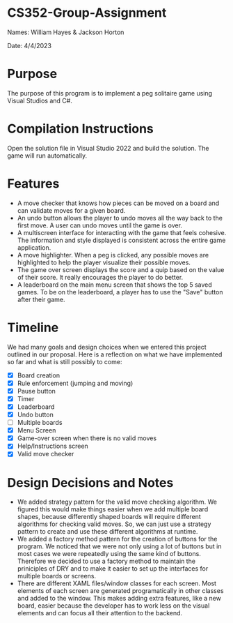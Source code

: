 # CS352-Group-Assignment
Names: William Hayes & Jackson Horton

Date: 4/4/2023

# Purpose
The purpose of this program is to implement a peg solitaire game using Visual Studios and C#. 

# Compilation Instructions
Open the solution file in Visual Studio 2022 and build the solution. The game will run automatically.

# Features
* A move checker that knows how pieces can be moved on a board and can validate moves for a given board.
* An undo button allows the player to undo moves all the way back to the first move. A user can undo moves until the game is over.
* A multiscreen interface for interacting with the game that feels cohesive. The information and style displayed is consistent across the entire game application.
* A move highlighter. When a peg is clicked, any possible moves are highlighted to help the player visualize their possible moves.
* The game over screen displays the score and a quip based on the value of their score. It really encourages the player to do better.
* A leaderboard on the main menu screen that shows the top 5 saved games. To be on the leaderboard, a player has to use the "Save" button after their game.

# Timeline
We had many goals and design choices when we entered this project outlined in our proposal. Here is a reflection on what we have implemented so far and what is still possibly to come:
- [x] Board creation
- [x] Rule enforcement (jumping and moving)
- [x] Pause button
- [x] Timer
- [x] Leaderboard
- [x] Undo button
- [ ] Multiple boards
- [x] Menu Screen
- [x] Game-over screen when there is no valid moves
- [x] Help/Instructions screen
- [x] Valid move checker

# Design Decisions and Notes
* We added strategy pattern for the valid move checking algorithm. We figured this would make things easier when we add multiple board shapes, because
differently shaped boards will require different algorithms for checking valid moves. So, we can just use a strategy pattern to create and use these
different algorithms at runtime.
* We added a factory method pattern for the creation of buttons for the program. We noticed that we were not only using a lot of buttons but in most cases we were repeatedly
using the same kind of buttons. Therefore we decided to use a factory method to maintain the priniciples of DRY and to make it easier to set up the interfaces for multiple boards
or screens.
* There are different XAML files/window classes for each screen. Most elements of each screen are generated programatically in other classes and added to the window. This makes adding extra features, like a new board, easier because the developer has to work less on the visual elements and can focus all their attention to the backend.
